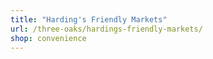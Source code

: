 ```yaml
---
title: "Harding's Friendly Markets"
url: /three-oaks/hardings-friendly-markets/
shop: convenience
---
```

